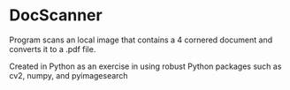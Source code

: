 # DocScanner


Program scans an local image that contains a 4 cornered document and converts it to a .pdf file.

Created in Python as an exercise in using robust Python packages such as cv2, numpy, and pyimagesearch
